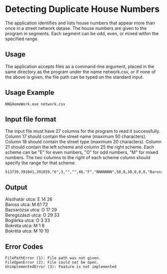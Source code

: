 # Detecting Duplicate House Numbers

The application identifies and lists house numbers that appear more than once in a street network datase. The house numbers are given to the program in segments. Each segment can be odd, even, or mixed within the specified range.

## Usage

The application accepts files as a command-line argument, placed in the same directory as the program under the name network.csv, or if none of the above is given, the file path can be typed on the standard input.

## Usage Example

	NNGHomeWork.exe network.csv

## Input file format
The input file must have 27 columns for the program to read it successfully. Column 17 should contain the street name (maximum 50 characters). 
Column 18 should contain the street type (maximum 20 characters). Column 21 should contain the left scheme and column 25 the right scheme. Each scheme can be
"E" for even numbers, "O" for odd numbers, "M" for mixed numbers. The two columns to the right of each scheme column should specify the range for that scheme.

	513739,391041,391039,"6",3,"","",46,"F","NNNNNNN",50,0,30,0,0,0,"Baross","utca","","","O",89,89,"",0,0,"Budaörs","Budaörs","","",244,244,"2040","2040"

## Output

Alsóhatár utca: E 14 26 <br/>
Baross utca: M 61 72 <br/>
Bazsarózsa utca: O 17 29 <br/>
Beregszászi utca: O 29 33 <br/>
Boglárka utca: O 3 33 <br/>
Bokréta utca: M 1 8 <br/>
Bokréta utca: M 10 10 <br/>

## Error Codes

	FilePathError (1): File path was not given.
	FileOpenError (2): File could not be open.
	UnimplementedError (3): Feature is not implemented
